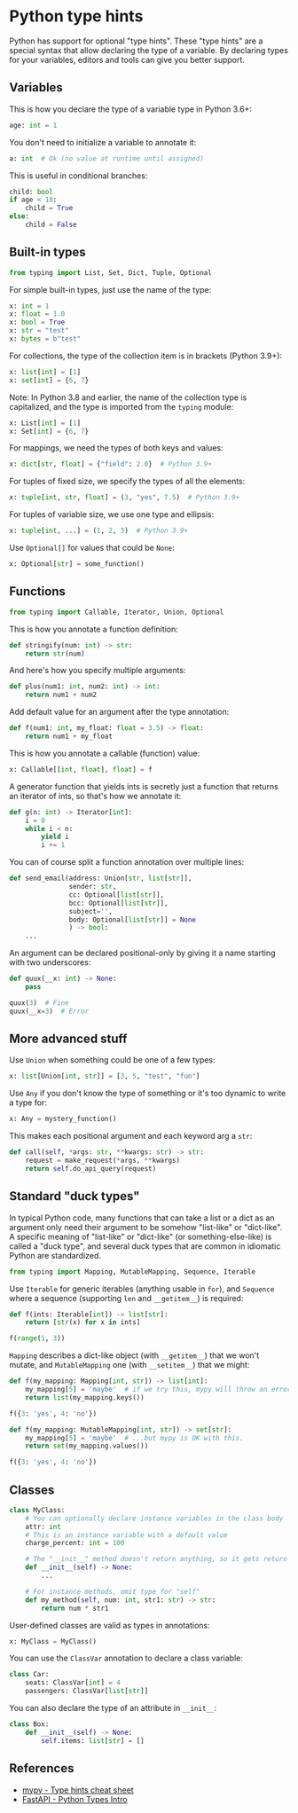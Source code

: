 # Python type hints

Python has support for optional "type hints". These "type hints" are a special syntax that allow declaring the type of a variable. By declaring types for your variables, editors and tools can give you better support.

## Variables

This is how you declare the type of a variable type in Python 3.6+:

```python
age: int = 1
```

You don't need to initialize a variable to annotate it:

```python
a: int  # Ok (no value at runtime until assigned)
```

This is useful in conditional branches:

```python
child: bool
if age < 18:
    child = True
else:
    child = False
```

## Built-in types

```python
from typing import List, Set, Dict, Tuple, Optional
```

For simple built-in types, just use the name of the type:

```python
x: int = 1
x: float = 1.0
x: bool = True
x: str = "test"
x: bytes = b"test"
```

For collections, the type of the collection item is in brackets (Python 3.9+):

```python
x: list[int] = [1]
x: set[int] = {6, 7}
```

Note: In Python 3.8 and earlier, the name of the collection type is capitalized, and the type is imported from the `typing` module:

```python
x: List[int] = [1]
x: Set[int] = {6, 7}
```

For mappings, we need the types of both keys and values:

```python
x: dict[str, float] = {"field": 2.0}  # Python 3.9+
```

For tuples of fixed size, we specify the types of all the elements:

```python
x: tuple[int, str, float] = (3, "yes", 7.5)  # Python 3.9+
```

For tuples of variable size, we use one type and ellipsis:

```python
x: tuple[int, ...] = (1, 2, 3)  # Python 3.9+
```

Use `Optional[]` for values that could be `None`:

```python
x: Optional[str] = some_function()
```

## Functions

```python
from typing import Callable, Iterator, Union, Optional
```

This is how you annotate a function definition:

```python
def stringify(num: int) -> str:
    return str(num)
```

And here's how you specify multiple arguments:

```python
def plus(num1: int, num2: int) -> int:
    return num1 + num2
```

Add default value for an argument after the type annotation:

```python
def f(num1: int, my_float: float = 3.5) -> float:
    return num1 + my_float
```

This is how you annotate a callable (function) value:

```python
x: Callable[[int, float], float] = f
```

A generator function that yields ints is secretly just a function that returns an iterator of ints, so that's how we annotate it:

```python
def g(n: int) -> Iterator[int]:
    i = 0
    while i < n:
        yield i
        i += 1
```

You can of course split a function annotation over multiple lines:

```python
def send_email(address: Union[str, list[str]],
               sender: str,
               cc: Optional[list[str]],
               bcc: Optional[list[str]],
               subject='',
               body: Optional[list[str]] = None
               ) -> bool:
    ...
```

An argument can be declared positional-only by giving it a name starting with two underscores:

```python
def quux(__x: int) -> None:
    pass

quux(3)  # Fine
quux(__x=3)  # Error
```

## More advanced stuff

Use `Union` when something could be one of a few types:

```python
x: list[Union[int, str]] = [3, 5, "test", "fun"]
```

Use `Any` if you don't know the type of something or it's too dynamic to write a type for:

```python
x: Any = mystery_function()
```

This makes each positional argument and each keyword arg a `str`:

```python
def call(self, *args: str, **kwargs: str) -> str:
    request = make_request(*args, **kwargs)
    return self.do_api_query(request)
```

## Standard "duck types"

In typical Python code, many functions that can take a list or a dict as an argument only need their argument to be somehow "list-like" or "dict-like". A specific meaning of "list-like" or "dict-like" (or something-else-like) is called a "duck type", and several duck types that are common in idiomatic Python are standardized.

```python
from typing import Mapping, MutableMapping, Sequence, Iterable
```

Use `Iterable` for generic iterables (anything usable in `for`), and `Sequence` where a sequence (supporting `len` and `__getitem__`) is required:

```python
def f(ints: Iterable[int]) -> list[str]:
    return [str(x) for x in ints]

f(range(1, 3))
```

`Mapping` describes a dict-like object (with `__getitem__`) that we won't mutate, and `MutableMapping` one (with `__setitem__`) that we might:

```python
def f(my_mapping: Mapping[int, str]) -> list[int]:
    my_mapping[5] = 'maybe'  # if we try this, mypy will throw an error...
    return list(my_mapping.keys())

f({3: 'yes', 4: 'no'})
```

```python
def f(my_mapping: MutableMapping[int, str]) -> set[str]:
    my_mapping[5] = 'maybe'  # ...but mypy is OK with this.
    return set(my_mapping.values())

f({3: 'yes', 4: 'no'})
```

## Classes

```python
class MyClass:
    # You can optionally declare instance variables in the class body
    attr: int
    # This is an instance variable with a default value
    charge_percent: int = 100

    # The "__init__" method doesn't return anything, so it gets return type "None" just like any other method that doesn't return anything
    def __init__(self) -> None:
        ...

    # For instance methods, omit type for "self"
    def my_method(self, num: int, str1: str) -> str:
        return num * str1
```

User-defined classes are valid as types in annotations:

```python
x: MyClass = MyClass()
```

You can use the `ClassVar` annotation to declare a class variable:

```python
class Car:
    seats: ClassVar[int] = 4
    passengers: ClassVar[list[str]]
```

You can also declare the type of an attribute in `__init__`:

```python
class Box:
    def __init__(self) -> None:
        self.items: list[str] = []
```


## References

- [mypy - Type hints cheat sheet](https://mypy.readthedocs.io/en/latest/cheat_sheet_py3.html)
- [FastAPI - Python Types Intro](https://fastapi.tiangolo.com/python-types/)
